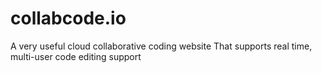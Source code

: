 # collabcode.io
A very useful cloud collaborative coding website
That supports real time, multi-user code editing support
